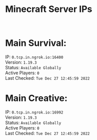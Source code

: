 
# Minecraft Server IPs

</br><h1>Main Survival:</h1>IP: `0.tcp.in.ngrok.io:16400` </br> Version: `1.19.3` </br> Status: `Available Globally` </br> Active Players: `0` </br> Last Checked: `Tue Dec 27 12:45:59 2022`
</br><h1>Main Creative:</h1>IP: `0.tcp.in.ngrok.io:16992` </br> Version: `1.19.3` </br> Status: `Available Globally` </br> Active Players: `0` </br> Last Checked: `Tue Dec 27 12:45:59 2022`
